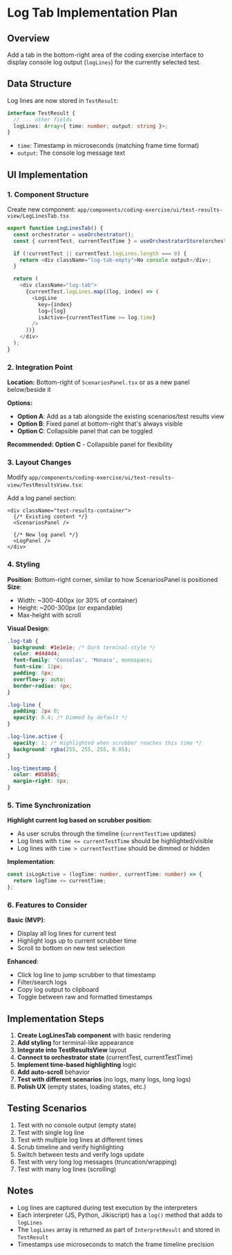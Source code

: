 # Log Tab Implementation Plan

## Overview
Add a tab in the bottom-right area of the coding exercise interface to display console log output (`logLines`) for the currently selected test.

## Data Structure
Log lines are now stored in `TestResult`:
```typescript
interface TestResult {
  // ... other fields
  logLines: Array<{ time: number; output: string }>;
}
```

- `time`: Timestamp in microseconds (matching frame time format)
- `output`: The console log message text

## UI Implementation

### 1. Component Structure

Create new component: `app/components/coding-exercise/ui/test-results-view/LogLinesTab.tsx`

```typescript
export function LogLinesTab() {
  const orchestrator = useOrchestrator();
  const { currentTest, currentTestTime } = useOrchestratorStore(orchestrator);

  if (!currentTest || currentTest.logLines.length === 0) {
    return <div className="log-tab-empty">No console output</div>;
  }

  return (
    <div className="log-tab">
      {currentTest.logLines.map((log, index) => (
        <LogLine
          key={index}
          log={log}
          isActive={currentTestTime >= log.time}
        />
      ))}
    </div>
  );
}
```

### 2. Integration Point

**Location:** Bottom-right of `ScenariosPanel.tsx` or as a new panel below/beside it

**Options:**
- **Option A**: Add as a tab alongside the existing scenarios/test results view
- **Option B**: Fixed panel at bottom-right that's always visible
- **Option C**: Collapsible panel that can be toggled

**Recommended: Option C** - Collapsible panel for flexibility

### 3. Layout Changes

Modify `app/components/coding-exercise/ui/test-results-view/TestResultsView.tsx`:

Add a log panel section:
```tsx
<div className="test-results-container">
  {/* Existing content */}
  <ScenariosPanel />

  {/* New log panel */}
  <LogPanel />
</div>
```

### 4. Styling

**Position**: Bottom-right corner, similar to how ScenariosPanel is positioned
**Size**:
- Width: ~300-400px (or 30% of container)
- Height: ~200-300px (or expandable)
- Max-height with scroll

**Visual Design**:
```css
.log-tab {
  background: #1e1e1e; /* Dark terminal-style */
  color: #d4d4d4;
  font-family: 'Consolas', 'Monaco', monospace;
  font-size: 12px;
  padding: 8px;
  overflow-y: auto;
  border-radius: 4px;
}

.log-line {
  padding: 2px 0;
  opacity: 0.4; /* Dimmed by default */
}

.log-line.active {
  opacity: 1; /* Highlighted when scrubber reaches this time */
  background: rgba(255, 255, 255, 0.05);
}

.log-timestamp {
  color: #858585;
  margin-right: 8px;
}
```

### 5. Time Synchronization

**Highlight current log based on scrubber position:**
- As user scrubs through the timeline (`currentTestTime` updates)
- Log lines with `time <= currentTestTime` should be highlighted/visible
- Log lines with `time > currentTestTime` should be dimmed or hidden

**Implementation**:
```typescript
const isLogActive = (logTime: number, currentTime: number) => {
  return logTime <= currentTime;
};
```

### 6. Features to Consider

**Basic (MVP)**:
- Display all log lines for current test
- Highlight logs up to current scrubber time
- Scroll to bottom on new test selection

**Enhanced**:
- Click log line to jump scrubber to that timestamp
- Filter/search logs
- Copy log output to clipboard
- Toggle between raw and formatted timestamps

## Implementation Steps

1. **Create LogLinesTab component** with basic rendering
2. **Add styling** for terminal-like appearance
3. **Integrate into TestResultsView** layout
4. **Connect to orchestrator state** (currentTest, currentTestTime)
5. **Implement time-based highlighting** logic
6. **Add auto-scroll** behavior
7. **Test with different scenarios** (no logs, many logs, long logs)
8. **Polish UX** (empty states, loading states, etc.)

## Testing Scenarios

1. Test with no console output (empty state)
2. Test with single log line
3. Test with multiple log lines at different times
4. Scrub timeline and verify highlighting
5. Switch between tests and verify logs update
6. Test with very long log messages (truncation/wrapping)
7. Test with many log lines (scrolling)

## Notes

- Log lines are captured during test execution by the interpreters
- Each interpreter (JS, Python, Jikiscript) has a `log()` method that adds to `logLines`
- The `logLines` array is returned as part of `InterpretResult` and stored in `TestResult`
- Timestamps use microseconds to match the frame timeline precision

